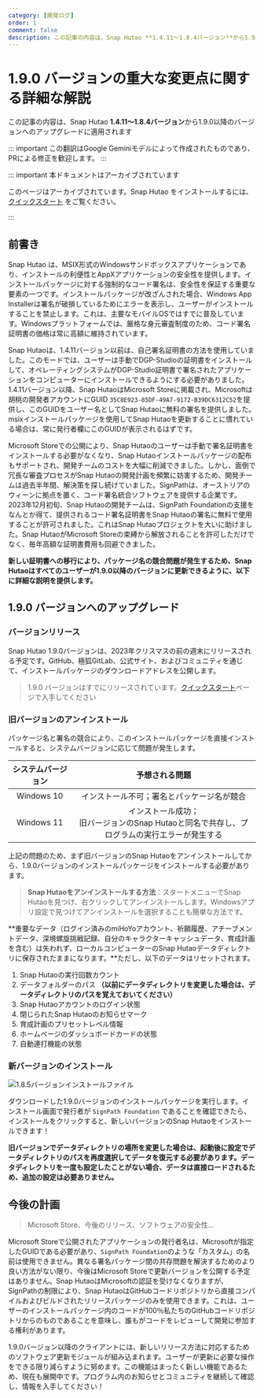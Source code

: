 ```yaml
---
category: [開発ログ]
order: 1
comment: false
description: この記事の内容は、Snap Hutao **1.4.11〜1.8.4バージョン**から1.9.0以降のバージョンへのアップグレードに適用されます
---
```


# 1.9.0 バージョンの重大な変更点に関する詳細な解説

この記事の内容は、Snap Hutao **1.4.11〜1.8.4バージョン**から1.9.0以降のバージョンへのアップグレードに適用されます

::: important
この翻訳はGoogle Geminiモデルによって作成されたものであり、PRによる修正を歓迎します。
:::

::: important 本ドキュメントはアーカイブされています

このページはアーカイブされています。Snap Hutao をインストールするには、[クイックスタート](../quick-start.md) をご覧ください。

:::


## 前書き

Snap Hutao は、MSIX形式のWindowsサンドボックスアプリケーションであり、インストールの利便性とAppXアプリケーションの安全性を提供します。インストールパッケージに対する強制的なコード署名は、安全性を保証する重要な要素の一つです。インストールパッケージが改ざんされた場合、Windows App Installerは署名が破損しているためにエラーを表示し、ユーザーがインストールすることを禁止します。これは、主要なモバイルOSではすでに普及しています。Windowsプラットフォームでは、厳格な身元審査制度のため、コード署名証明書の価格は常に高額に維持されています。

Snap Hutaoは、1.4.11バージョン以前は、自己署名証明書の方法を使用していました。このモードでは、ユーザーは手動でDGP-Studioの証明書をインストールして、オペレーティングシステムがDGP-Studio証明書で署名されたアプリケーションをコンピューターにインストールできるようにする必要がありました。1.4.11バージョン以降、Snap HutaoはMicrosoft Storeに掲載され、Microsoftは胡桃の開発者アカウントにGUID `35C8E923-85DF-49A7-9172-B39DC6312C52`を提供し、このGUIDをユーザー名としてSnap Hutaoに無料の署名を提供しました。msixインストールパッケージを使用してSnap Hutaoを更新することに慣れている場合は、常に発行者欄にこのGUIDが表示されるはずです。

Microsoft Storeでの公開により、Snap Hutaoのユーザーは手動で署名証明書をインストールする必要がなくなり、Snap Hutaoインストールパッケージの配布もサポートされ、開発チームのコストを大幅に削減できました。しかし、面倒で冗長な審査プロセスがSnap Hutaoの開発計画を頻繁に妨害するため、開発チームは過去半年間、解決策を探し続けていました。SignPathは、オーストリアのウィーンに拠点を置く、コード署名統合ソフトウェアを提供する企業です。2023年12月初旬、Snap Hutaoの開発チームは、SignPath Foundationの支援をなんとか得て、提供されるコード署名証明書をSnap Hutaoの署名に無料で使用することが許可されました。これはSnap Hutaoプロジェクトを大いに助けました。Snap HutaoがMicrosoft Storeの束縛から解放されることを許可しただけでなく、毎年高額な証明書費用も回避できました。

**新しい証明書への移行により、パッケージ名の競合問題が発生するため、Snap Hutaoはすべてのユーザーが1.9.0以降のバージョンに更新できるように、以下に詳細な説明を提供します。**

## 1.9.0 バージョンへのアップグレード

### バージョンリリース

Snap Hutao 1.9.0バージョンは、2023年クリスマスの前の週末にリリースされる予定です。GitHub、極狐GitLab、公式サイト、およびコミュニティを通じて、インストールパッケージのダウンロードアドレスを公開します。

> 1.9.0 バージョンはすでにリリースされています。[クイックスタート](../quick-start.md#全新安装)ページで入手してください

### 旧バージョンのアンインストール

パッケージ名と署名の競合により、このインストールパッケージを直接インストールすると、システムバージョンに応じて問題が発生します。

| システムバージョン |                                         予想される問題                                          |
| :----------------: | :---------------------------------------------------------------------------------------------: |
|     Windows 10     |                           インストール不可；署名とパッケージ名が競合                            |
|     Windows 11     | インストール成功；<br/>旧バージョンのSnap Hutaoと同名で共存し、プログラムの実行エラーが発生する |

上記の問題のため、まず旧バージョンのSnap Hutaoをアンインストールしてから、1.9.0バージョンのインストールパッケージをインストールする必要があります。

> **Snap Hutaoをアンインストールする方法**：スタートメニューでSnap Hutaoを見つけ、右クリックしてアンインストールします。Windowsアプリ設定で見つけてアンインストールを選択することも簡単な方法です。

**重要なデータ（ログイン済みのmiHoYoアカウント、祈願履歴、アチーブメントデータ、深境螺旋挑戦記録、自分のキャラクターキャッシュデータ、育成計画を含む）は失われず、ローカルコンピューターのSnap Hutaoデータディレクトリに保存されたままになります。**ただし、以下のデータはリセットされます。

1. Snap Hutaoの実行回数カウント
2. データフォルダーのパス **（以前にデータディレクトリを変更した場合は、データディレクトリのパスを覚えておいてください）**
3. Snap Hutaoアカウントのログイン状態
4. 閉じられたSnap Hutaoのお知らせマーク
5. 育成計画のプリセットレベル情報
6. ホームページのダッシュボードカードの状態
7. 自動連打機能の状態

### 新バージョンのインストール

![1.8.5バージョンインストールファイル](/images/202312/1-8-5-installer.png)

ダウンロードした1.9.0バージョンのインストールパッケージを実行します。インストール画面で発行者が `SignPath Foundation` であることを確認できたら、インストールをクリックすると、新しいバージョンのSnap Hutaoをインストールできます！

**旧バージョンでデータディレクトリの場所を変更した場合は、起動後に設定でデータディレクトリのパスを再度選択してデータを復元する必要があります。データディレクトリを一度も設定したことがない場合、データは直接ロードされるため、追加の設定は必要ありません。**

## 今後の計画

> Microsoft Store、今後のリリース、ソフトウェアの安全性...

Microsoft Storeで公開されたアプリケーションの発行者名は、Microsoftが指定したGUIDである必要があり、`SignPath Foundation`のような「カスタム」の名前は使用できません。異なる署名パッケージ間の共存問題を解決するためのより良い方法がない限り、今後はMicrosoft Storeで更新バージョンを公開する予定はありません。Snap HutaoはMicrosoftの認証を受けなくなりますが、SignPathの制限により、Snap HutaoはGitHubコードリポジトリから直接コンパイルおよびビルドされたリリースパッケージのみを使用できます。これは、ユーザーのインストールパッケージ内のコードが100％私たちのGitHubコードリポジトリからのものであることを意味し、誰もがコードをレビューして開発に参加する権利があります。

1.9.0バージョン以降のクライアントには、新しいリリース方法に対応するためのソフトウェア更新モジュールが組み込まれます。ユーザーが更新に必要な操作をできる限り減らすように努めます。この機能はまったく新しい機能であるため、現在も展開中です。プログラム内のお知らせとコミュニティを継続して確認し、情報を入手してください！
